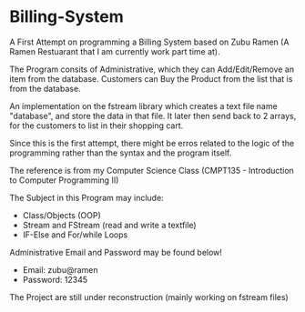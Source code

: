 # Billing-System

A First Attempt on programming a Billing System based on Zubu Ramen (A Ramen Restuarant that I am currently work part time at). 

The Program consits of Administrative, which they can Add/Edit/Remove an item from the database. Customers can Buy the Product from the list that is from the database. 

An implementation on the fstream library which creates a text file name "database", and store the data in that file. It later then send back to 2 arrays, for the customers to list in their shopping cart.

Since this is the first attempt, there might be erros related to the logic of the programming rather than the syntax and the program itself. 

The reference is from my Computer Science Class (CMPT135 - Introduction to Computer Programming II) 

The Subject in this Program may include: 
  - Class/Objects (OOP) 
  - Stream and FStream (read and write a textfile)
  - IF-Else and For/while Loops 
  
 Administrative Email and Password may be found below!
 - Email: zubu@ramen 
 - Password: 12345 
 
 The Project are still under reconstruction (mainly working on fstream files)
 
  

